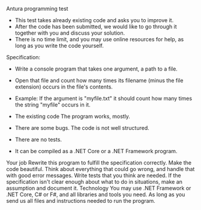Antura programming test 
- This test takes already existing code and asks you to improve it. 
- After the code has been submitted, we would like to go through it together with you and discuss your solution. 
- There is no time limit, and you may use online resources for help, as long as you write the code yourself. 

Specification:
- Write a console program that takes one argument, a path to a file. 
- Open that file and count how many times its filename (minus the file extension) occurs in the file's contents. 
- Example: If the argument is "myfile.txt" it should count how many times the string "myfile" occurs in it. 

- The existing code The program works, mostly. 
- There are some bugs. The code is not well structured. 
- There are no tests. 
- It can be compiled as a .NET Core or a .NET Framework program. 

Your job Rewrite this program to fulfill the specification correctly. Make the code beautiful. 
Think about everything that could go wrong, and handle that with good error messages. 
Write tests that you think are needed. 
If the specification isn't clear enough about what to do in situations, make an assumption and document it. 
Technology You may use .NET Framework or .NET Core, C# or F#, and all libraries and tools you need. 
As long as you send us all files and instructions needed to run the program.